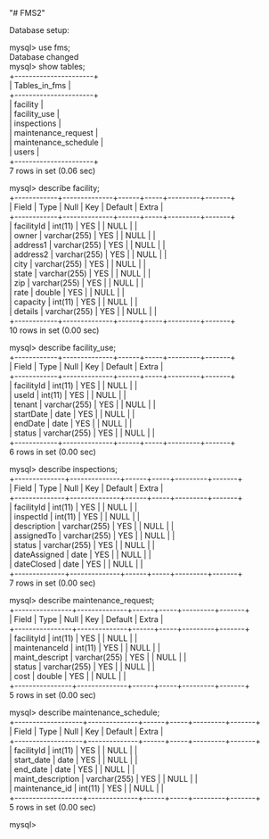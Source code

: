"# FMS2" 

Database setup:<br>



mysql> use fms;<br>
Database changed<br>
mysql> show tables;<br>
+----------------------+<br>
| Tables_in_fms        |<br>
+----------------------+<br>
| facility             |<br>
| facility_use         |<br>
| inspections          |<br>
| maintenance_request  |<br>
| maintenance_schedule |<br>
| users                |<br>
+----------------------+<br>
7 rows in set (0.06 sec)<br>



mysql> describe facility;<br>
+------------+--------------+------+-----+---------+-------+<br>
| Field      | Type         | Null | Key | Default | Extra |<br>
+------------+--------------+------+-----+---------+-------+<br>
| facilityId | int(11)      | YES  |     | NULL    |       |<br>
| owner      | varchar(255) | YES  |     | NULL    |       |<br>
| address1   | varchar(255) | YES  |     | NULL    |       |<br>
| address2   | varchar(255) | YES  |     | NULL    |       |<br>
| city       | varchar(255) | YES  |     | NULL    |       |<br>
| state      | varchar(255) | YES  |     | NULL    |       |<br>
| zip        | varchar(255) | YES  |     | NULL    |       |<br>
| rate       | double       | YES  |     | NULL    |       |<br>
| capacity   | int(11)      | YES  |     | NULL    |       |<br>
| details    | varchar(255) | YES  |     | NULL    |       |<br>
+------------+--------------+------+-----+---------+-------+<br>
10 rows in set (0.00 sec)<br>

mysql> describe facility_use;<br>
+------------+--------------+------+-----+---------+-------+<br>
| Field      | Type         | Null | Key | Default | Extra |<br>
+------------+--------------+------+-----+---------+-------+<br>
| facilityId | int(11)      | YES  |     | NULL    |       |<br>
| useId      | int(11)      | YES  |     | NULL    |       |<br>
| tenant     | varchar(255) | YES  |     | NULL    |       |<br>
| startDate  | date         | YES  |     | NULL    |       |<br>
| endDate    | date         | YES  |     | NULL    |       |<br>
| status     | varchar(255) | YES  |     | NULL    |       |<br>
+------------+--------------+------+-----+---------+-------+<br>
6 rows in set (0.00 sec)<br>

mysql> describe inspections;<br>
+--------------+--------------+------+-----+---------+-------+<br>
| Field        | Type         | Null | Key | Default | Extra |<br>
+--------------+--------------+------+-----+---------+-------+<br>
| facilityId   | int(11)      | YES  |     | NULL    |       |<br>
| inspectId    | int(11)      | YES  |     | NULL    |       |<br>
| description  | varchar(255) | YES  |     | NULL    |       |<br>
| assignedTo   | varchar(255) | YES  |     | NULL    |       |<br>
| status       | varchar(255) | YES  |     | NULL    |       |<br>
| dateAssigned | date         | YES  |     | NULL    |       |<br>
| dateClosed   | date         | YES  |     | NULL    |       |<br>
+--------------+--------------+------+-----+---------+-------+<br>
7 rows in set (0.00 sec)<br>

mysql> describe maintenance_request;<br>
+----------------+--------------+------+-----+---------+-------+<br>
| Field          | Type         | Null | Key | Default | Extra |<br>
+----------------+--------------+------+-----+---------+-------+<br>
| facilityId     | int(11)      | YES  |     | NULL    |       |<br>
| maintenanceId  | int(11)      | YES  |     | NULL    |       |<br>
| maint_descript | varchar(255) | YES  |     | NULL    |       |<br>
| status         | varchar(255) | YES  |     | NULL    |       |<br>
| cost           | double       | YES  |     | NULL    |       |<br>
+----------------+--------------+------+-----+---------+-------+<br>
5 rows in set (0.00 sec)<br>

mysql> describe maintenance_schedule;<br>
+-------------------+--------------+------+-----+---------+-------+<br>
| Field             | Type         | Null | Key | Default | Extra |<br>
+-------------------+--------------+------+-----+---------+-------+<br>
| facilityId        | int(11)      | YES  |     | NULL    |       |<br>
| start_date        | date         | YES  |     | NULL    |       |<br>
| end_date          | date         | YES  |     | NULL    |       |<br>
| maint_description | varchar(255) | YES  |     | NULL    |       |<br>
| maintenance_id    | int(11)      | YES  |     | NULL    |       |<br>
+-------------------+--------------+------+-----+---------+-------+<br>
5 rows in set (0.00 sec)<br>

mysql><br>
